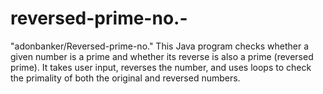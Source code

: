 # reversed-prime-no.-
"adonbanker/Reversed-prime-no."
This Java program checks whether a given number is a prime and whether its reverse is also a prime (reversed prime). It takes user input, reverses the number, and uses loops to check the primality of both the original and reversed numbers.
